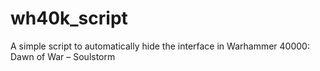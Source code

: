 # wh40k_script
A simple script to automatically hide the interface in Warhammer 40000: Dawn of War – Soulstorm
